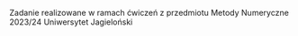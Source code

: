 Zadanie realizowane w ramach ćwiczeń z przedmiotu Metody Numeryczne 2023/24 Uniwersytet Jagieloński
